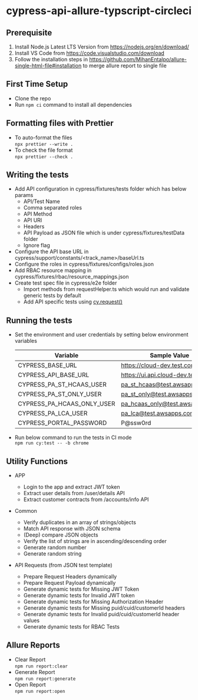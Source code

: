 # cypress-api-allure-typscript-circleci

## Prerequisite

1. Install Node.js Latest LTS Version from https://nodejs.org/en/download/
2. Install VS Code from https://code.visualstudio.com/download
3. Follow the installation steps in https://github.com/MihanEntalpo/allure-single-html-file#installation to merge allure report to single file

## First Time Setup

-	Clone the repo
-	Run `npm ci` command to install all dependencies

## Formatting files with Prettier

-   To auto-format the files <br /> `npx prettier --write .`
-   To check the file format <br /> `npx prettier --check .`

## Writing the tests

-	Add API configuration in cypress/fixtures/tests folder which has below params
	-	API/Test Name
	-	Comma separated roles
	-	API Method
	-	API URI
	-	Headers
	-	API Payload as JSON file which is under cypress/fixtures/testData folder
	-	Ignore flag
-	Configure the API base URL in cypress/support/constants/<track_name>/baseUrl.ts
-	Configure the roles in cypress/fixtures/configs/roles.json
-	Add RBAC resource mapping in cypress/fixtures/rbac/resource_mappings.json
-	Create test spec file in cypress/e2e folder
	-	Import methods from requestHelper.ts which would run and validate generic tests by default
	-	Add API specific tests using [cy.request()](https://docs.cypress.io/api/commands/request)

## Running the tests

-   Set the environment and user credentials by setting below environment variables <br />

	| Variable                   | Sample Value                         |
	| -------------------------- | ------------------------------------ |
	| CYPRESS_BASE_URL           | https://cloud-dev.test.com        |
	| CYPRESS_API_BASE_URL       | https://ui.api.cloud-dev.test.com |
	| CYPRESS_PA_ST_HCAAS_USER   | pa_st_hcaas@test.awsapps.com       |
	| CYPRESS_PA_ST_ONLY_USER    | pa_st_only@test.awsapps.com        |
	| CYPRESS_PA_HCAAS_ONLY_USER | pa_hcaas_only@test.awsapps.com     |
	| CYPRESS_PA_LCA_USER        | pa_lca@test.awsapps.com            |
	| CYPRESS_PORTAL_PASSWORD    | P@ssw0rd                             |

-   Run below command to run the tests in CI mode <br />
    `npm run cy:test -- -b chrome`
## Utility Functions

-	APP
	-	Login to the app and extract JWT token
	-	Extract user details from /user/details API
	-	Extract customer contracts from /accounts/info API

-	Common
	-	Verify duplicates in an array of strings/objects
	-	Match API response with JSON schema
	-	(Deep) compare JSON objects
	-	Verify the list of strings are in ascending/descending order
	-	Generate random number
	-	Generate random string

-	API Requests (from JSON test template)
	-	Prepare Request Headers dynamically
	-	Prepare Request Payload dynamically
	-	Generate dynamic tests for Missing JWT Token
	-	Generate dynamic tests for Invalid JWT token
	-	Generate dynamic tests for Missing Authorization Header
	-	Generate dynamic tests for Missing puid/cuid/customerId headers
	-	Generate dynamic tests for Invalid puid/cuid/customerId header values
	-	Generate dynamic tests for RBAC Tests
## Allure Reports

-   Clear Report <br /> `npm run report:clear`
-   Generate Report <br /> `npm run report:generate`
-   Open Report <br /> `npm run report:open`
